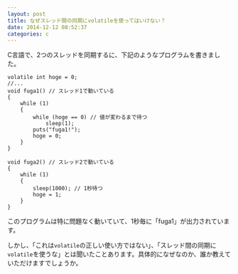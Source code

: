 ```yaml
---
layout: post
title: なぜスレッド間の同期にvolatileを使ってはいけない？
date: 2014-12-12 08:52:37
categories: c
---
```

<p>C言語で、2つのスレッドを同期するに、下記のようなプログラムを書きました。</p>

<pre><code>volatile int hoge = 0;
//...
void fuga1() // スレッド1で動いている
{
    while (1)
    {
        while (hoge == 0) // 値が変わるまで待つ
            sleep(1);
        puts("fuga1!");
        hoge = 0;
    }
}

void fuga2() // スレッド2で動いている
{
    while (1)
    {
        sleep(1000); // 1秒待つ
        hoge = 1;
    }
}
</code></pre>

<p>このプログラムは特に問題なく動いていて、1秒毎に「fuga1」が出力されています。</p>

<p>しかし、「これは<code>volatile</code>の正しい使い方ではない」、「スレッド間の同期に<code>volatile</code>を使うな」とは聞いたことあります。具体的になぜなのか、誰か教えていただけますでしょうか。</p>
